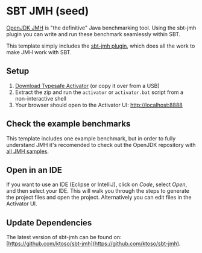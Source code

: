 SBT JMH (seed)
==============

[OpenJDK JMH](http://openjdk.java.net/projects/code-tools/jmh/) is "the definitive" Java benchmarking tool.
Using the sbt-jmh plugin you can write and run these benchmark seamlessly within SBT.

This template simply includes the [sbt-jmh plugin](https://github.com/ktoso/sbt-jmh), which does all the work to make JMH work with SBT.

Setup
-----

1. [Download Typesafe Activator](http://typesafe.com/platform/getstarted) (or copy it over from a USB)
2. Extract the zip and run the `activator` or `activator.bat` script from a non-interactive shell
3. Your browser should open to the Activator UI: [http://localhost:8888](http://localhost:8888)

Check the example benchmarks
----------------------------

This template includes one example benchmark, but in order to fully understand JMH it's recomended to check out the OpenJDK repository with [all JMH samples](http://hg.openjdk.java.net/code-tools/jmh/file/tip/jmh-samples/src/main/java/org/openjdk/jmh/samples/).

Open in an IDE
--------------

If you want to use an IDE (Eclipse or IntelliJ), click on *Code*, select *Open*, and then select your IDE.  This will walk you through the steps to generate the project files and open the project.  Alternatively you can edit files in the Activator UI.


Update Dependencies
-------------------

The latest version of sbt-jmh can be found on: [https://github.com/ktoso/sbt-jmh](https://github.com/ktoso/sbt-jmh).
